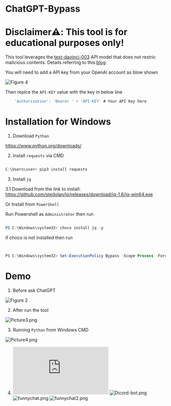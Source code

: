 # ChatGPT-Bypass

# Disclaimer:warning:: This tool is for educational purposes only!

This tool leverages the [text-davinci-003](https://platform.openai.com/docs/models/gpt-3-5) API model that does not restric malicious contents. Details referring to this [blog](https://arstechnica.com/information-technology/2023/02/now-open-fee-based-telegram-service-that-uses-chatgpt-to-generate-malware/).

You will need to add a API key from your OpenAI account as blow shown

![Figure 4](https://github.com/JimSolomon/ChatGPT-Bypass/blob/main/API.png)

Then replce the `API-KEY` value with the key in below line

```js
    'Authorization': 'Bearer ' + 'API-KEY' # Your API Key here
```

# Installation for Windows 

1. Download `Python`

https://www.python.org/downloads/

2. Install `requests` via CMD

```powershell

C:\Users\user> pip3 install requests

```
3. Install `jq`

3.1 Download from the link to install: 
https://github.com/stedolan/jq/releases/download/jq-1.6/jq-win64.exe

Or Install from `PowerShell`

Run Powershell as `Administrator` then run

```powershell

PS C:\Windows\system32> choco install jq -y 

```

if choco is not installed then run

```powershell


PS C:\Windows\system32> Set-ExecutionPolicy Bypass -Scope Process -Force; [System.Net.ServicePointManager]::SecurityProtocol = [System.Net.ServicePointManager]::SecurityProtocol -bor 3072; iex ((New-Object System.Net.WebClient).DownloadString('https://community.chocolatey.org/install.ps1')) 


```


# Demo

1. Before ask ChatGPT


![Figure 2](https://github.com/JimSolomon/ChatGPT-Bypass/blob/main/Figure%202.png)


2. After run the tool

![Picture3.png](https://github.com/JimSolomon/ChatGPT-Bypass/blob/main/Figure%203.png)

3. Running `Python` from Windows CMD

![Picture4.png](https://github.com/JimSolomon/ChatGPT-Bypass/blob/main/Windows.png)

4. ![Discord-bot](https://github.com/JimSolomon/ChatGPT-Bypass/blob/main/discord-bot.py)
![Dicord-bot.png](https://github.com/JimSolomon/ChatGPT-Bypass/blob/main/2023-03-15_00-14.png)
![funnychat.png](https://github.com/JimSolomon/ChatGPT-Bypass/blob/main/2023-03-15_00-58.png)
![funnychat2.png](https://github.com/JimSolomon/ChatGPT-Bypass/blob/main/image.png)
